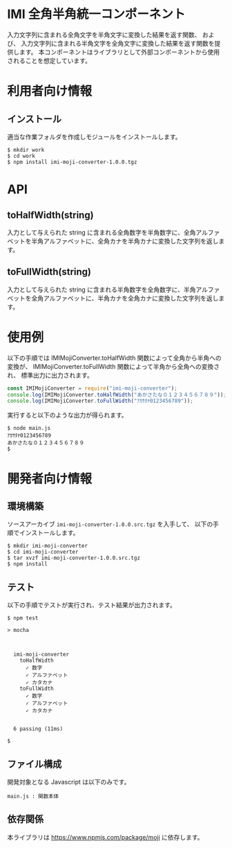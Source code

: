 # IMI 全角半角統一コンポーネント

入力文字列に含まれる全角文字を半角文字に変換した結果を返す関数、
および、
入力文字列に含まれる半角文字を全角文字に変換した結果を返す関数を提供します。
本コンポーネントはライブラリとして外部コンポーネントから使用されることを想定しています。

# 利用者向け情報

## インストール

適当な作業フォルダを作成しモジュールをインストールします。

```
$ mkdir work
$ cd work
$ npm install imi-moji-converter-1.0.0.tgz
```

# API

## toHalfWidth(string)

入力として与えられた string に含まれる全角数字を半角数字に、全角アルファベットを半角アルファベットに、全角カナを半角カナに変換した文字列を返します。

## toFullWidth(string)

入力として与えられた string に含まれる半角数字を全角数字に、半角アルファベットを全角アルファベットに、半角カナを全角カナに変換した文字列を返します。


# 使用例

以下の手順では IMIMojiConverter.toHalfWidth 関数によって全角から半角への変換が、
IMIMojiConverter.toFullWidth 関数によって半角から全角への変換され、
標準出力に出力されます。

```main.js
const IMIMojiConverter = require("imi-moji-converter");
console.log(IMIMojiConverter.toHalfWidth("あかさたな０１２３４５６７８９"));
console.log(IMIMojiConverter.toFullWidth("ｱｶｻﾀﾅ0123456789"));
```

実行すると以下のような出力が得られます。

```
$ node main.js
ｱｶｻﾀﾅ0123456789
あかさたな０１２３４５６７８９
$
```


# 開発者向け情報

## 環境構築

ソースアーカイブ `imi-moji-converter-1.0.0.src.tgz` を入手して、
以下の手順でインストールします。

```
$ mkdir imi-moji-converter
$ cd imi-moji-converter
$ tar xvzf imi-moji-converter-1.0.0.src.tgz
$ npm install
```

## テスト

以下の手順でテストが実行され、テスト結果が出力されます。

```
$ npm test

> mocha



  imi-moji-converter
    toHalfWidth
      ✓ 数字
      ✓ アルファベット
      ✓ カタカナ
    toFullWidth
      ✓ 数字
      ✓ アルファベット
      ✓ カタカナ


  6 passing (11ms)

$
```

## ファイル構成

開発対象となる Javascript は以下のみです。

```
main.js : 関数本体
```

## 依存関係

本ライブラリは <https://www.npmjs.com/package/moji> に依存します。
